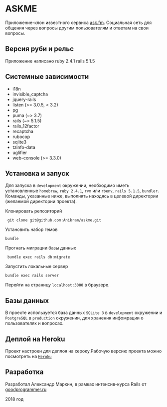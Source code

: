 # ASKME
Приложение-клон известного сервиса [ask.fm](https://ask.fm/). Социальная сеть для общения через вопросы другим пользователям и ответам на свои вопросы.

## Версия руби и рельс
Приложение написано 
ruby 2.4.1
rails 5.1.5

## Системные зависимости
* i18n
* invisible_captcha
* jquery-rails
* listen (>= 3.0.5, < 3.2)
* pg
* puma (~> 3.7)
* rails (~> 5.1.5)
* rails_12factor
* recaptcha
* rubocop
* sqlite3
* tzinfo-data
* uglifier
* web-console (>= 3.3.0)
  
## Установка и запуск
Для запуска в `development` окружении, необходимо иметь установленные `homebrew`, `ruby 2.4.1`, `rvm` или `rbenv`, `rails 5.1.5`, `bundler`. Команды, указанные ниже, выполнять находясь в целевой директории (желаемой директории проекта).

Клонировать репозиторий

``` git clone git@github.com:Anikram/askme.git```

Установить набор гемов

``` bundle ```

Прогнать миграции базы данных
 
``` bundle exec rails db:migrate```

Запустить локальные сервер

``` bundle exec rails server ```

Перейти на страницу `localhost:3000` в браузере.


## Базы данных
В проекте используется база данных `SQLite 3` в `development` окружении и `PostgreSQL` в `production` окружении, для хранения инфомрации о пользователях и вопросах.  
 
## Деплой на Heroku
Проект настроен для деплоя на хероку.Рабочую версию проекта можно посмотреть на [`Heroku`](https://my-ask-clone.herokuapp.com/)

## Разработка
Разработал Александр Маркин, в рамках интенсив-курса Rails от [goodprogrammer.ru](http://goodprogrammer.ru/rails-winter-18/)

2018 год
